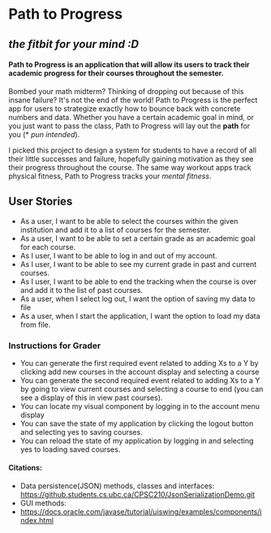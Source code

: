 # Path to Progress 

## *the fitbit for your mind :D*

#### Path to Progress is an application that will allow its users to track their academic progress for their courses throughout the semester. 
Bombed your math midterm? Thinking of dropping out because of this insane failure? It's not the end of the world! Path to Progress is the perfect app for users to strategize exactly how to bounce back with concrete numbers and data. Whether you have a certain academic goal in mind, or you just want to pass the class, Path to Progress will lay out the **path** for you (* *pun intended*).  

I picked this project to design a system for students to have a record of all their little successes and failure, hopefully gaining motivation as they see their progress throughout the course. The same way workout apps track physical fitness, Path to Progress tracks your *mental fitness*. 

## User Stories 
- As a user, I want to be able to select the courses within the given institution and add it to a list of courses for the semester.
- As a user, I want to be able to set a certain grade as an academic goal for each course.
- As I user, I want to be able to log in and out of my account. 
- As I user, I want to be able to see my current grade in past and current courses. 
- As I user, I want to be able to end the tracking when the course is over and add it to the list of past courses. 
- As a user, when I select log out, I want the option of saving my data to file 
- As a user, when I start the application, I want the option to load my data from file.


### Instructions for Grader 
- You can generate the first required event related to adding Xs to a Y by clicking add new courses in the account display 
and selecting a course 
- You can generate the second required event related to adding Xs to a Y by going to view current courses and selecting 
a course to end (you can see a display of this in view past courses).
- You can locate my visual component by logging in to the account menu display 
- You can save the state of my application by clicking the logout button and selecting yes to saving courses. 
- You can reload the state of my application by logging in and selecting yes to loading saved courses. 

#### Citations: 
- Data persistence(JSON) methods, classes and interfaces: 
https://github.students.cs.ubc.ca/CPSC210/JsonSerializationDemo.git
- GUI methods: 
- https://docs.oracle.com/javase/tutorial/uiswing/examples/components/index.html



  